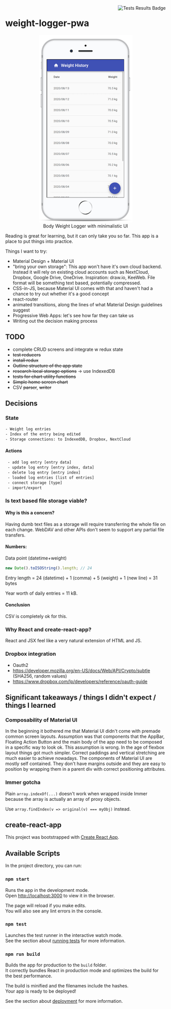 <img alt="Tests Results Badge" src="https://github.com/drola/weight-logger-pwa/workflows/Tests/badge.svg" align="right"/>

# weight-logger-pwa

<p align="center">
<a href="./img/screenshot.png"><img alt="Weight Logger PWA Screenshot" src="./img/screenshot_scaled.png"/></a><br/>
Body Weight Logger with minimalistic UI
</p>

Reading is great for learning, but it can only take you so far. This app is a place to put things into practice.

Things I want to try:

- Material Design + Material UI
- "bring your own storage": This app won't have it's own cloud backend.
  Instead it will rely on existing cloud accounts such as NextCloud, Dropbox, Google Drive, OneDrive.
  Inspiration: draw.io, KeeWeb. File format will be something text based, potentially compressed.
- CSS-in-JS, because Material UI comes with that and haven't had a chance to try out whether it's a good concept
- react-router
- animated transitions, along the lines of what Material Design guidelines suggest
- Progressive Web Apps: let's see how far they can take us
- Writing out the decision making process

## TODO

- complete CRUD screens and integrate w redux state
- <del>test reducers</del>
- <del>install redux</del>
- <del>Outline structure of the app state</del>
- <del>research local storage options</del> -> use IndexedDB
- <del>tests for chart utility functions</del>
- <del>Simple home screen chart</del>
- CSV <del>parser</del>, <del>writer</del>

## Decisions

### State

```
- Weight log entries
- Index of the entry being edited
- Storage connections: to IndexedDB, Dropbox, NextCloud
```

#### Actions

```
 - add log entry [entry data]
 - update log entry [entry index, data]
 - delete log entry [entry index]
 - loaded log entries [list of entries]
 - connect storage [type]
 - import/export

```

### Is text based file storage viable?

#### Why is this a concern?

Having dumb text files as a storage will require transferring the whole file on each change.
WebDAV and other APIs don't seem to support any partial file transfers.

#### Numbers:

Data point (datetime+weight)

```js
new Date().toISOString().length; // 24
```

Entry length = 24 (datetime) + 1 (comma) + 5 (weight) + 1 (new line)
= 31 bytes

Year worth of daily entries = 11 kB.

#### Conclusion

CSV is completely ok for this.

### Why React and create-react-app?

React and JSX feel like a very natural extension of HTML and JS.

### Dropbox integration

- Oauth2
- https://developer.mozilla.org/en-US/docs/Web/API/Crypto/subtle (SHA256, random values)
- https://www.dropbox.com/lp/developers/reference/oauth-guide

## Significant takeaways / things I didn't expect / things I learned

### Composability of Material UI

In the beginning it bothered me that Material UI didn't come with premade common screen layouts. Assumption
was that components that the AppBar, Floating Action Button and the main body of the app need to be composed
in a specific way to look ok. This assumption is wrong. In the age of flexbox layout things got much simpler. Correct
paddings and vertical stretching are much easier to achieve nowadays. The components of Material UI are mostly
self contained. They don't have margins outside and they are easy to position
by wrapping them in a parent div with correct positioning attributes.

### Immer gotcha

Plain `array.indexOf(...)` doesn't work when wrapped inside Immer because the array
is actually an array of proxy objects.

Use `array.findIndex(v => original(v) === myObj)` instead.

## create-react-app

This project was bootstrapped with [Create React App](https://github.com/facebook/create-react-app).

## Available Scripts

In the project directory, you can run:

### `npm start`

Runs the app in the development mode.<br />
Open [http://localhost:3000](http://localhost:3000) to view it in the browser.

The page will reload if you make edits.<br />
You will also see any lint errors in the console.

### `npm test`

Launches the test runner in the interactive watch mode.<br />
See the section about [running tests](https://facebook.github.io/create-react-app/docs/running-tests) for more information.

### `npm run build`

Builds the app for production to the `build` folder.<br />
It correctly bundles React in production mode and optimizes the build for the best performance.

The build is minified and the filenames include the hashes.<br />
Your app is ready to be deployed!

See the section about [deployment](https://facebook.github.io/create-react-app/docs/deployment) for more information.
